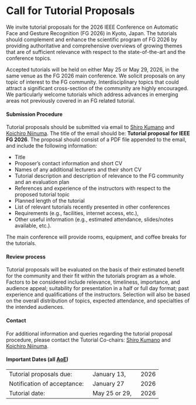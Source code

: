 # Call for Tutorial Proposals

We invite tutorial proposals for the 2026 IEEE Conference on Automatic
Face and Gesture Recognition (FG 2026) in Kyoto, Japan. The tutorials should complement and enhance the scientific program of FG 2026 by providing authoritative and comprehensive overviews of growing themes that are of sufficient relevance with respect to the state-of-the-art and the conference topics.

Accepted tutorials will be held on either May 25 or May 29, 2026, in the same venue as the FG 2026 main conference. We solicit proposals on any topic of interest to the FG community. Interdisciplinary topics that could attract a significant cross-section of the community are highly encouraged. We particularly welcome tutorials which address advances in emerging areas not previously covered in an FG related tutorial.


#### Submission Procedure

Tutorial proposals should be submitted via email to <a href="mailto:shiro.kumano@ntt.com">Shiro Kumano</a> and <a href="mailto:kniinuma@fujitsu.com">Koichiro Niinuma</a>. The title of the email should be: **Tutorial proposal for IEEE FG 2026**. The proposal should consist of a PDF file appended to the email, and include the following information:

+ Title
+ Proposer’s contact information and short CV
+ Names of any additional lecturers and their short CV
+ Tutorial description and description of relevance to the FG community
and an evaluation plan
+ References and experience of the instructors with respect to the
proposed tutorial topic
+ Planned length of the tutorial
+ List of relevant tutorials recently presented in other conferences
+ Requirements (e.g., facilities, internet access, etc.),
+ Other useful information (e.g., estimated attendance, slides/notes
available, etc.).

The main conference will provide rooms, equipment, and coffee breaks for
the tutorials.


#### Review process

Tutorial proposals will be evaluated on the basis of their estimated benefit for the community and their fit within the tutorials program as a whole. Factors to be considered include relevance, timeliness, importance, and audience appeal; suitability for presentation in a half or full day format; past experience and qualifications of the instructors. Selection will also be based on the overall distribution of topics, expected attendance, and specialties of the intended audiences.


#### Contact

For additional information and queries regarding the tutorial proposal
procedure, please contact the Tutorial Co-chairs: <a href="mailto:shiro.kumano@ntt.com">Shiro Kumano</a> and <a href="mailto:kniinuma@fujitsu.com">Koichiro Niinuma</a>.


#### Important Dates (all [AoE](https://time.is/Anywhere_on_Earth))

||||
|:-|:-|:-|
| Tutorial proposals due:            | January 13,          | 2026 |
| Notification of acceptance: &nbsp; | January 27           | 2026 |
| Tutorial date:                     | May 25 or 29, &nbsp; | 2026 |